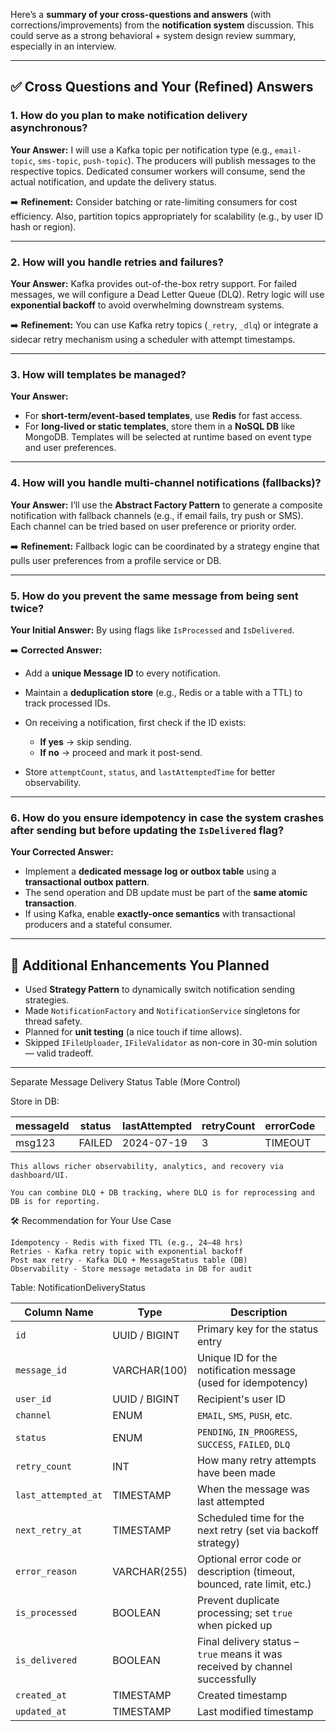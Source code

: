 ﻿Here’s a **summary of your cross-questions and answers** (with corrections/improvements) from the **notification system** discussion. This could serve as a strong behavioral + system design review summary, especially in an interview.

---

## ✅ **Cross Questions and Your (Refined) Answers**

### 1. **How do you plan to make notification delivery asynchronous?**

**Your Answer:**
I will use a Kafka topic per notification type (e.g., `email-topic`, `sms-topic`, `push-topic`). The producers will publish messages to the respective topics. Dedicated consumer workers will consume, send the actual notification, and update the delivery status.

➡️ **Refinement:**
Consider batching or rate-limiting consumers for cost efficiency. Also, partition topics appropriately for scalability (e.g., by user ID hash or region).

---

### 2. **How will you handle retries and failures?**

**Your Answer:**
Kafka provides out-of-the-box retry support. For failed messages, we will configure a Dead Letter Queue (DLQ). Retry logic will use **exponential backoff** to avoid overwhelming downstream systems.

➡️ **Refinement:**
You can use Kafka retry topics (`_retry`, `_dlq`) or integrate a sidecar retry mechanism using a scheduler with attempt timestamps.

---

### 3. **How will templates be managed?**

**Your Answer:**

* For **short-term/event-based templates**, use **Redis** for fast access.
* For **long-lived or static templates**, store them in a **NoSQL DB** like MongoDB.
  Templates will be selected at runtime based on event type and user preferences.

---

### 4. **How will you handle multi-channel notifications (fallbacks)?**

**Your Answer:**
I’ll use the **Abstract Factory Pattern** to generate a composite notification with fallback channels (e.g., if email fails, try push or SMS). Each channel can be tried based on user preference or priority order.

➡️ **Refinement:**
Fallback logic can be coordinated by a strategy engine that pulls user preferences from a profile service or DB.

---

### 5. **How do you prevent the same message from being sent twice?**

**Your Initial Answer:**
By using flags like `IsProcessed` and `IsDelivered`.

➡️ **Corrected Answer:**

* Add a **unique Message ID** to every notification.
* Maintain a **deduplication store** (e.g., Redis or a table with a TTL) to track processed IDs.
* On receiving a notification, first check if the ID exists:

    * **If yes** → skip sending.
    * **If no** → proceed and mark it post-send.
* Store `attemptCount`, `status`, and `lastAttemptedTime` for better observability.

---

### 6. **How do you ensure idempotency in case the system crashes after sending but before updating the `IsDelivered` flag?**

**Your Corrected Answer:**

* Implement a **dedicated message log or outbox table** using a **transactional outbox pattern**.
* The send operation and DB update must be part of the **same atomic transaction**.
* If using Kafka, enable **exactly-once semantics** with transactional producers and a stateful consumer.

---

## 🚀 Additional Enhancements You Planned

* Used **Strategy Pattern** to dynamically switch notification sending strategies.
* Made `NotificationFactory` and `NotificationService` singletons for thread safety.
* Planned for **unit testing** (a nice touch if time allows).
* Skipped `IFileUploader`, `IFileValidator` as non-core in 30-min solution — valid tradeoff.

---

Separate Message Delivery Status Table (More Control)

Store in DB:

| messageId | status     | lastAttempted | retryCount | errorCode | userId | channel |
|-----------|------------|---------------|------------|-----------|--------|---------|
| msg123    | FAILED     | 2024-07-19     |     3      | TIMEOUT   | u001   | EMAIL   |

    This allows richer observability, analytics, and recovery via dashboard/UI.

    You can combine DLQ + DB tracking, where DLQ is for reprocessing and DB is for reporting.

🛠️ Recommendation for Your Use Case

    Idempotency	- Redis with fixed TTL (e.g., 24–48 hrs)
    Retries	- Kafka retry topic with exponential backoff
    Post max retry - Kafka DLQ + MessageStatus table (DB)
    Observability - Store message metadata in DB for audit

Table: NotificationDeliveryStatus

| Column Name         | Type          | Description                                                                  |
| ------------------- | ------------- | ---------------------------------------------------------------------------- |
| `id`                | UUID / BIGINT | Primary key for the status entry                                             |
| `message_id`        | VARCHAR(100)  | Unique ID for the notification message (used for idempotency)                |
| `user_id`           | UUID / BIGINT | Recipient's user ID                                                          |
| `channel`           | ENUM          | `EMAIL`, `SMS`, `PUSH`, etc.                                                 |
| `status`            | ENUM          | `PENDING`, `IN_PROGRESS`, `SUCCESS`, `FAILED`, `DLQ`                         |
| `retry_count`       | INT           | How many retry attempts have been made                                       |
| `last_attempted_at` | TIMESTAMP     | When the message was last attempted                                          |
| `next_retry_at`     | TIMESTAMP     | Scheduled time for the next retry (set via backoff strategy)                 |
| `error_reason`      | VARCHAR(255)  | Optional error code or description (timeout, bounced, rate limit, etc.)      |
| `is_processed`      | BOOLEAN       | Prevent duplicate processing; set `true` when picked up                      |
| `is_delivered`      | BOOLEAN       | Final delivery status – `true` means it was received by channel successfully |
| `created_at`        | TIMESTAMP     | Created timestamp                                                            |
| `updated_at`        | TIMESTAMP     | Last modified timestamp                                                      |


